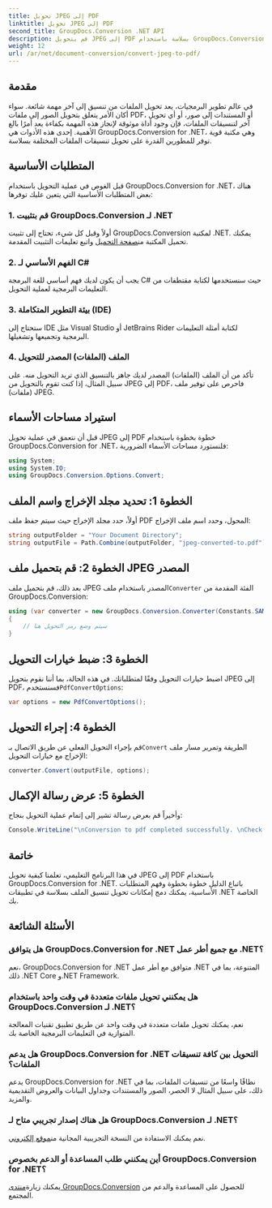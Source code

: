 ```yaml
---
title: تحويل JPEG إلى PDF
linktitle: تحويل JPEG إلى PDF
second_title: GroupDocs.Conversion .NET API
description: قم بتحويل JPEG إلى PDF بسلاسة باستخدام GroupDocs.Conversion for .NET. اتبع دليلنا خطوة بخطوة لتحويل تنسيق الملف بكفاءة.
weight: 12
url: /ar/net/document-conversion/convert-jpeg-to-pdf/
---
```

## مقدمة
في عالم تطوير البرمجيات، يعد تحويل الملفات من تنسيق إلى آخر مهمة شائعة. سواء أكان الأمر يتعلق بتحويل الصور إلى ملفات PDF، أو المستندات إلى صور، أو أي تحويل آخر لتنسيقات الملفات، فإن وجود أداة موثوقة لإنجاز هذه المهمة بكفاءة يعد أمرًا بالغ الأهمية. إحدى هذه الأدوات هي GroupDocs.Conversion for .NET، وهي مكتبة قوية توفر للمطورين القدرة على تحويل تنسيقات الملفات المختلفة بسلاسة.
## المتطلبات الأساسية
قبل الغوص في عملية التحويل باستخدام GroupDocs.Conversion for .NET، هناك بعض المتطلبات الأساسية التي يتعين عليك توفرها:
### 1. قم بتثبيت GroupDocs.Conversion لـ .NET
 أولاً وقبل كل شيء، تحتاج إلى تثبيت GroupDocs.Conversion لمكتبة .NET. يمكنك تحميل المكتبة من[صفحة التحميل](https://releases.groupdocs.com/conversion/net/) واتبع تعليمات التثبيت المقدمة.
### 2. الفهم الأساسي لـ C#
يجب أن يكون لديك فهم أساسي للغة البرمجة C# حيث سنستخدمها لكتابة مقتطفات من التعليمات البرمجية لعملية التحويل.
### 3. بيئة التطوير المتكاملة (IDE)
ستحتاج إلى IDE مثل Visual Studio أو JetBrains Rider لكتابة أمثلة التعليمات البرمجية وتجميعها وتشغيلها.
### 4. الملف (الملفات) المصدر للتحويل
تأكد من أن الملف (الملفات) المصدر لديك جاهز بالتنسيق الذي تريد التحويل منه. على سبيل المثال، إذا كنت تقوم بالتحويل من JPEG إلى PDF، فاحرص على توفير ملف (ملفات) JPEG.

## استيراد مساحات الأسماء
قبل أن نتعمق في عملية تحويل JPEG إلى PDF خطوة بخطوة باستخدام GroupDocs.Conversion for .NET، فلنستورد مساحات الأسماء الضرورية:
```csharp
using System;
using System.IO;
using GroupDocs.Conversion.Options.Convert;
```

## الخطوة 1: تحديد مجلد الإخراج واسم الملف
أولاً، حدد مجلد الإخراج حيث سيتم حفظ ملف PDF المحول، وحدد اسم ملف الإخراج:
```csharp
string outputFolder = "Your Document Directory";
string outputFile = Path.Combine(outputFolder, "jpeg-converted-to.pdf");
```
## الخطوة 2: قم بتحميل ملف JPEG المصدر
 بعد ذلك، قم بتحميل ملف JPEG المصدر باستخدام ملف`Converter` الفئة المقدمة من GroupDocs.Conversion:
```csharp
using (var converter = new GroupDocs.Conversion.Converter(Constants.SAMPLE_JPEG))
{
    // سيتم وضع رمز التحويل هنا
}
```
## الخطوة 3: ضبط خيارات التحويل
اضبط خيارات التحويل وفقًا لمتطلباتك. في هذه الحالة، بما أننا نقوم بتحويل JPEG إلى PDF، فسنستخدم`PdfConvertOptions`:
```csharp
var options = new PdfConvertOptions();
```
## الخطوة 4: إجراء التحويل
 قم بإجراء التحويل الفعلي عن طريق الاتصال بـ`Convert` الطريقة وتمرير مسار ملف الإخراج مع خيارات التحويل:
```csharp
converter.Convert(outputFile, options);
```
## الخطوة 5: عرض رسالة الإكمال
وأخيراً قم بعرض رسالة تشير إلى إتمام عملية التحويل بنجاح:
```csharp
Console.WriteLine("\nConversion to pdf completed successfully. \nCheck output in {0}", outputFolder);
```

## خاتمة
في هذا البرنامج التعليمي، تعلمنا كيفية تحويل JPEG إلى PDF باستخدام GroupDocs.Conversion for .NET. باتباع الدليل خطوة بخطوة وفهم المتطلبات الأساسية، يمكنك دمج إمكانات تحويل تنسيق الملف بسلاسة في تطبيقات .NET الخاصة بك.
## الأسئلة الشائعة
### هل يتوافق GroupDocs.Conversion for .NET مع جميع أطر عمل .NET؟
نعم، GroupDocs.Conversion for .NET متوافق مع أطر عمل .NET المتنوعة، بما في ذلك .NET Core و.NET Framework.
### هل يمكنني تحويل ملفات متعددة في وقت واحد باستخدام GroupDocs.Conversion لـ .NET؟
نعم، يمكنك تحويل ملفات متعددة في وقت واحد عن طريق تطبيق تقنيات المعالجة المتوازية في التعليمات البرمجية الخاصة بك.
### هل يدعم GroupDocs.Conversion for .NET التحويل بين كافة تنسيقات الملفات؟
يدعم GroupDocs.Conversion for .NET نطاقًا واسعًا من تنسيقات الملفات، بما في ذلك، على سبيل المثال لا الحصر، الصور والمستندات وجداول البيانات والعروض التقديمية والمزيد.
### هل هناك إصدار تجريبي متاح لـ GroupDocs.Conversion لـ .NET؟
 نعم يمكنك الاستفادة من النسخة التجريبية المجانية من[موقع إلكتروني](https://releases.groupdocs.com/).
### أين يمكنني طلب المساعدة أو الدعم بخصوص GroupDocs.Conversion for .NET؟
 يمكنك زيارة[منتدى GroupDocs.Conversion](https://forum.groupdocs.com/c/conversion/11) للحصول على المساعدة والدعم من المجتمع.